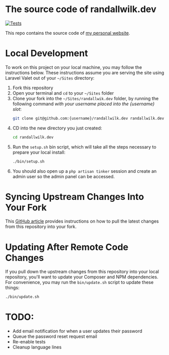 # The source code of randallwilk.dev

[![Tests](https://github.com/rawilk/randallwilk.dev/actions/workflows/run-tests.yml/badge.svg)](https://github.com/rawilk/randallwilk.dev/actions/workflows/run-tests.yml)

This repo contains the source code of [my personal website](https://randallwilk.dev).

# Local Development

To work on this project on your local machine, you may follow the instructions below. These instructions
assume you are serving the site  using Laravel Valet out of your `~/Sites` directory:

1. Fork this repository
2. Open your terminal and `cd` to your `~/Sites` folder
3. Clone your fork into the `~/Sites/randallwik.dev` folder, by running the following command *with your username placed into the {username} slot*:
    ```bash
    git clone git@github.com:{username}/randallwilk.dev randallwilk.dev
    ```
4. CD into the new directory you just created:
    ```bash
    cd randallwilk.dev
    ```
5. Run the `setup.sh` bin script, which will take all the steps necessary to prepare your local install:
    ```bash
    ./bin/setup.sh
    ```
6. You should also open up a `php artisan tinker` session and create an admin user so the admin panel can be accessed.

# Syncing Upstream Changes Into Your Fork
This [GitHub article](https://help.github.com/en/articles/syncing-a-fork) provides instructions on how to pull the latest changes from this repository into your fork.

# Updating After Remote Code Changes
If you pull down the upstream changes from this repository into your local repository, you'll want to update your
Composer and NPM dependencies. For convenience, you may run the `bin/update.sh` script to update these things:

```bash
./bin/update.sh
```

# TODO:
- Add email notification for when a user updates their password
- Queue the password reset request email
- Re-enable tests
- Cleanup language lines
